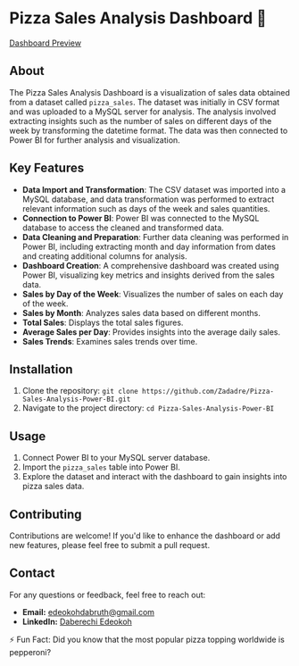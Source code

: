 # Pizza Sales Analysis Dashboard 🍕

[Dashboard Preview](https://1drv.ms/i/c/c2ca4f750c9abe8b/EU6aFuxq7DhGtQ0xAHBTnAkBDFL2nLggiNzlZ8m4jcwMDA?e=SXZkwu)

## About
The Pizza Sales Analysis Dashboard is a visualization of sales data obtained from a dataset called `pizza_sales`. The dataset was initially in CSV format and was uploaded to a MySQL server for analysis. The analysis involved extracting insights such as the number of sales on different days of the week by transforming the datetime format. The data was then connected to Power BI for further analysis and visualization.

## Key Features
- **Data Import and Transformation**: The CSV dataset was imported into a MySQL database, and data transformation was performed to extract relevant information such as days of the week and sales quantities.
- **Connection to Power BI**: Power BI was connected to the MySQL database to access the cleaned and transformed data.
- **Data Cleaning and Preparation**: Further data cleaning was performed in Power BI, including extracting month and day information from dates and creating additional columns for analysis.
- **Dashboard Creation**: A comprehensive dashboard was created using Power BI, visualizing key metrics and insights derived from the sales data.
- **Sales by Day of the Week**: Visualizes the number of sales on each day of the week.
- **Sales by Month**: Analyzes sales data based on different months.
- **Total Sales**: Displays the total sales figures.
- **Average Sales per Day**: Provides insights into the average daily sales.
- **Sales Trends**: Examines sales trends over time.  

## Installation
1. Clone the repository: `git clone https://github.com/Zadadre/Pizza-Sales-Analysis-Power-BI.git`
2. Navigate to the project directory: `cd Pizza-Sales-Analysis-Power-BI`

## Usage
1. Connect Power BI to your MySQL server database.
2. Import the `pizza_sales` table into Power BI.
3. Explore the dataset and interact with the dashboard to gain insights into pizza sales data.

## Contributing
Contributions are welcome! If you'd like to enhance the dashboard or add new features, please feel free to submit a pull request.

## Contact
For any questions or feedback, feel free to reach out:
- **Email:** edeokohdabruth@gmail.com
- **LinkedIn:** [Daberechi Edeokoh](https://www.linkedin.com/in/daberechi-edeokoh-03b908205)

⚡ Fun Fact: Did you know that the most popular pizza topping worldwide is pepperoni?
